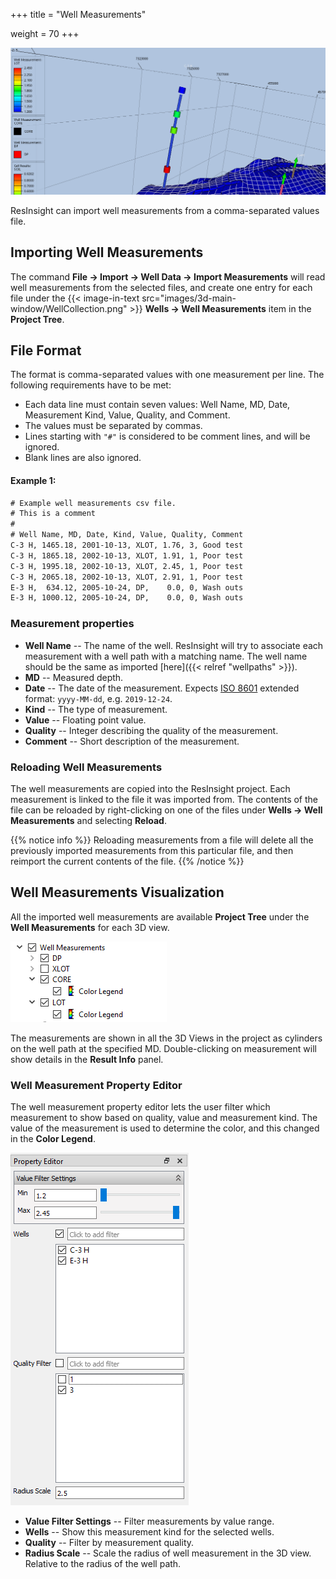 +++
title = "Well Measurements"

weight = 70
+++

![](/images/3d-main-window/ResInsight_WellMeasurements.png)

ResInsight can import well measurements from a comma-separated values file. 

## Importing Well Measurements

The command **File -> Import -> Well Data -> Import Measurements** will read well measurements from the selected files, and create one entry for each file under the {{< image-in-text src="images/3d-main-window/WellCollection.png" >}} **Wells -> Well Measurements** item in the **Project Tree**. 


## File Format

The format is comma-separated values with one measurement per line. The following requirements have to be met:

- Each data line must contain seven values: Well Name, MD, Date, Measurement Kind, Value, Quality, and Comment.
- The values must be separated by commas.
- Lines starting with `"#"` is considered to be comment lines, and will be ignored.
- Blank lines are also ignored.

#### Example 1:

```txt
# Example well measurements csv file.
# This is a comment
#
# Well Name, MD, Date, Kind, Value, Quality, Comment
C-3 H, 1465.18, 2001-10-13, XLOT, 1.76, 3, Good test
C-3 H, 1865.18, 2002-10-13, XLOT, 1.91, 1, Poor test
C-3 H, 1995.18, 2002-10-13, XLOT, 2.45, 1, Poor test
C-3 H, 2065.18, 2002-10-13, XLOT, 2.91, 1, Poor test
E-3 H,  634.12, 2005-10-24, DP,    0.0, 0, Wash outs
E-3 H, 1000.12, 2005-10-24, DP,    0.0, 0, Wash outs
```
    
### Measurement properties

- **Well Name** -- The name of the well. ResInsight will try to associate each measurement with a well path with a matching name. The well name should be the same as imported [here]({{< relref "wellpaths" >}}).
- **MD** -- Measured depth.
- **Date** -- The date of the measurement. Expects [ISO 8601](https://en.wikipedia.org/wiki/ISO_8601#Calendar_dates) extended format: `yyyy-MM-dd`, e.g. `2019-12-24`.
- **Kind** -- The type of measurement.
- **Value** -- Floating point value.
- **Quality** -- Integer describing the quality of the measurement.
- **Comment** -- Short description of the measurement.


### Reloading Well Measurements
The well measurements are copied into the ResInsight project. Each measurement is linked to the file it was imported from. The contents of the file can be reloaded by right-clicking on one of the files under **Wells -> Well Measurements** and selecting **Reload**.

{{% notice info %}}
Reloading measurements from a file will delete all the previously imported measurements from this particular file, and then reimport the current contents of the file. 
{{% /notice %}}


## Well Measurements Visualization

All the imported well measurements are available **Project Tree** under the **Well Measurements** for each 3D view.

![](/images/3d-main-window/WellMeasurementsInTree.png)

The measurements are shown in all the 3D Views in the project as cylinders on the well path at the specified MD. Double-clicking on measurement will show details in the **Result Info** panel.


### Well Measurement Property Editor

The well measurement property editor lets the user filter which measurement to show based on quality, value and measurement kind. The value of the measurement is used to determine the color, and this changed in the **Color Legend**.

![](/images/3d-main-window/WellMeasurementsPropertyEditor.png)

- **Value Filter Settings** -- Filter measurements by value range.
- **Wells** -- Show this measurement kind for the selected wells.
- **Quality** -- Filter by measurement quality.
- **Radius Scale** -- Scale the radius of well measurement in the 3D view. Relative to the radius of the well path.

